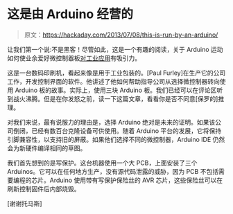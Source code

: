 # 这是由 Arduino 经营的

> 原文：<https://hackaday.com/2013/07/08/this-is-run-by-an-arduino/>

让我们第一个说:不是黑客！尽管如此，这是一个有趣的阅读，关于 Arduino 运动如何使业余爱好微控制器板[对工业应用](http://paulfurley.com/arduino-isnt-just-for-hackers/)有吸引力。

这是一台数码印刷机，看起来像是用于工业包装的。[Paul Furley]在生产它的公司工作，开发控制界面的软件。他讲述了他如何帮助指导公司从选择微控制器转向使用 Arduino 板的故事。实际上，使用三块 Arduino 板。我们已经可以在评论区听到战火沸腾。但是在你发怒之前，读一下这篇文章，看看你是否不同意[保罗的]推理。

对我们来说，最有说服力的理由是，选择 Arduino 绝对是未来的证明。如果该公司倒闭，已经有数百台克隆设备可供使用。随着 Arduino 平台的发展，它将保持引脚兼容性，以支持旧的屏蔽。如果他们选择不同的微控制器，Arduino IDE 仍然会为新硬件编译相同的草图。

我们首先想到的是写保护。这台机器使用一个大 PCB，上面安装了三个 Arduinos。它可以在任何地方生产，没有源代码泄露的威胁，因为 PCB 不包括需要编程的芯片。Arduino 使用带有写保护保险丝的 AVR 芯片，这些保险丝可以在刷新控制固件后内部烧毁。

[谢谢托马斯]